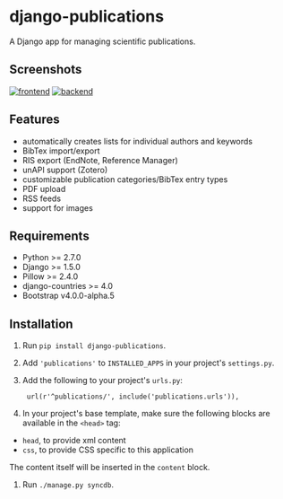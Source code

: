 django-publications
===================

A Django app for managing scientific publications.


Screenshots
-----------

[![frontend][3]][1]
[![backend][4]][2]

[1]: https://raw.githubusercontent.com/mbourqui/django-publications/media/frontend.png
[2]: https://raw.githubusercontent.com/lucastheis/django-publications/media/backend.png
[3]: https://raw.githubusercontent.com/mbourqui/django-publications/media/frontend_small.png
[4]: https://raw.githubusercontent.com/lucastheis/django-publications/media/backend_small.png


Features
--------

* automatically creates lists for individual authors and keywords
* BibTex import/export
* RIS export (EndNote, Reference Manager)
* unAPI support (Zotero)
* customizable publication categories/BibTex entry types
* PDF upload
* RSS feeds
* support for images


Requirements
------------

* Python >= 2.7.0
* Django >= 1.5.0
* Pillow >= 2.4.0
* django-countries >= 4.0
* Bootstrap v4.0.0-alpha.5


Installation
------------

1. Run `pip install django-publications`.

1. Add `'publications'` to `INSTALLED_APPS` in your project's `settings.py`.

1. Add the following to your project's `urls.py`:

        url(r'^publications/', include('publications.urls')),

1. In your project's base template, make sure the following blocks are available in the `<head>` tag:
  * `head`, to provide xml content
  * `css`, to provide CSS specific to this application

  The content itself will be inserted in the `content` block.

1. Run `./manage.py syncdb`.
